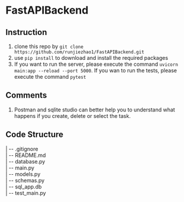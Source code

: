# FastAPIBackend

## Instruction
1. clone this repo by ```git clone https://github.com/runjiezhao1/FastAPIBackend.git```<br />
2. use ```pip install``` to download and install the required packages<br />
3. If you want to run the server, please execute the command ```uvicorn main:app --reload --port 5000```. If you wan to run the tests, please execute the command ```pytest```

## Comments
1. Postman and sqlite studio can better help you to understand what happens if you create, delete or select the task.

## Code Structure
| -- .gitignore <br />
| -- README.md <br />
| -- database.py <br />
| -- main.py <br />
| -- models.py <br />
| -- schemas.py <br />
| -- sql_app.db <br />
| -- test_main.py <br />